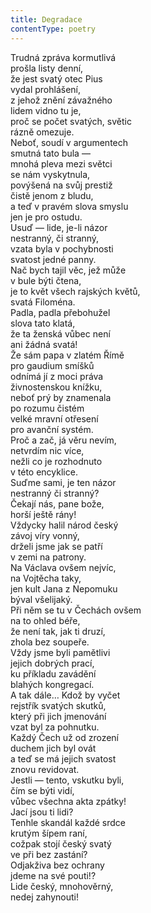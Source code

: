 ```yaml
---
title: Degradace
contentType: poetry
---
```


<section>

Trudná zpráva kormutlivá  
prošla listy denní,  
že jest svatý otec Pius  
vydal prohlášení,  
z jehož znění závažného  
lidem vidno tu je,  
proč se počet svatých, světic  
rázně omezuje.  
Neboť, soudí v argumentech  
smutná tato bula —  
mnohá pleva mezi světci  
se nám vyskytnula,  
povýšená na svůj prestiž  
čistě jenom z bludu,  
a teď v pravém slova smyslu  
jen je pro ostudu.  
Usuď — lide, je-li názor  
nestranný, či stranný,  
vzata byla v pochybnosti  
svatost jedné panny.  
Nač bych tajil věc, jež může  
v bule býti čtena,  
je to květ všech rajských květů,  
svatá Filoména.  
Padla, padla přebohužel  
slova tato klatá,  
že ta ženská vůbec není  
ani žádná svatá!  
Že sám papa v zlatém Římě  
pro gaudium smíšků  
odnímá jí z moci práva  
živnostenskou knížku,  
neboť prý by znamenala  
po rozumu čistém  
velké mravní otřesení  
pro avanční systém.  
Proč a zač, já věru nevím,  
netvrdím nic více,  
nežli co je rozhodnuto  
v této encyklice.  
Suďme sami, je ten názor  
nestranný či stranný?  
Čekají nás, pane bože,  
horší ještě rány!  
Vždycky halil národ český  
závoj víry vonný,  
drželi jsme jak se patří  
v zemi na patrony.  
Na Václava ovšem nejvíc,  
na Vojtěcha taky,  
jen kult Jana z Nepomuku  
býval všelijaký.  
Při něm se tu v Čechách ovšem  
na to ohled béře,  
že není tak, jak ti druzí,  
zhola bez soupeře.  
Vždy jsme byli pamětlivi  
jejich dobrých prací,  
ku příkladu zavádění  
blahých kongregací.  
A tak dále… Kdož by vyčet  
rejstřík svatých skutků,  
který při jich jmenování  
vzat byl za pohnutku.  
Každý Čech už od zrození  
duchem jich byl ovát  
a teď se má jejich svatost  
znovu revidovat.  
Jestli — tento, vskutku byli,  
čím se býti vidí,  
vůbec všechna akta zpátky!  
Jací jsou ti lidi?  
Tenhle skandál každé srdce  
krutým šípem raní,  
cožpak stojí český svatý  
ve při bez zastání?  
Odjakživa bez ochrany  
jdeme na své pouti!?  
Lide český, mnohověrný,  
nedej zahynouti!

</section>
